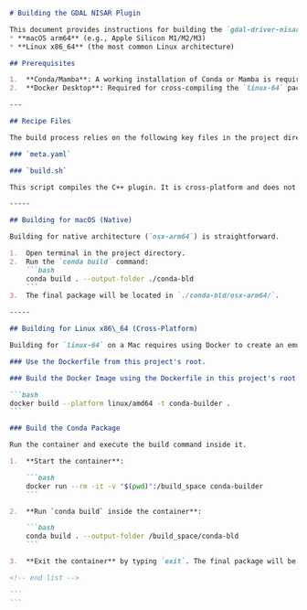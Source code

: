 ````markdown
# Building the GDAL NISAR Plugin

This document provides instructions for building the `gdal-driver-nisar` conda package for two target platforms:
* **macOS arm64** (e.g., Apple Silicon M1/M2/M3)
* **Linux x86_64** (the most common Linux architecture)

## Prerequisites

1.  **Conda/Mamba**: A working installation of Conda or Mamba is required for the native macOS build.
2.  **Docker Desktop**: Required for cross-compiling the `linux-64` package on a macOS machine.

---

## Recipe Files

The build process relies on the following key files in the project directory.

### `meta.yaml`

### `build.sh`

This script compiles the C++ plugin. It is cross-platform and does not need to be changed.

-----

## Building for macOS (Native)

Building for native architecture (`osx-arm64`) is straightforward.

1.  Open terminal in the project directory.
2.  Run the `conda build` command:
    ```bash
    conda build . --output-folder ./conda-bld
    ```
3.  The final package will be located in `./conda-bld/osx-arm64/`.

-----

## Building for Linux x86\_64 (Cross-Platform)

Building for `linux-64` on a Mac requires using Docker to create an emulated Linux environment.

### Use the Dockerfile from this project's root.

### Build the Docker Image using the Dockerfile in this project's root.

```bash
docker build --platform linux/amd64 -t conda-builder .
```

### Build the Conda Package

Run the container and execute the build command inside it.

1.  **Start the container**:

    ```bash
    docker run --rm -it -v "$(pwd)":/build_space conda-builder
    ```

2.  **Run `conda build` inside the container**:

    ```bash
    conda build . --output-folder /build_space/conda-bld
    ```

3.  **Exit the container** by typing `exit`. The final package will be located in `./conda-bld/linux-64/`.

<!-- end list -->

```
```
